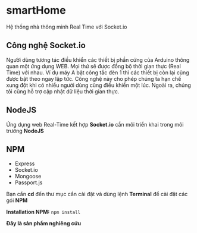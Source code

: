 # smartHome
Hệ thống nhà thông minh Real Time với Socket.io

## Công nghệ Socket.io
Người dùng tương tác điều khiển các thiết bị phần cứng của Arduino thông quan một ứng dụng WEB.
Mọi thứ sẽ được đồng bộ thời gian thực (Real Time) với nhau.
Ví dụ máy A bật công tắc đèn 1 thì các thiết bị còn lại cũng được bật theo ngay lập tức. Công nghệ này cho phép chúng ta hạn chế xung đột khi có nhiều người dùng cùng điều khiển một lúc. Ngoài ra, chúng tôi cũng hỗ trợ cập nhật dữ liệu thời gian thực.

## NodeJS
Ứng dụng web Real-Time kết hợp **Socket.io** cần môi triển khai trong môi trường **NodeJS**

## NPM
* Express
* Socket.io
* Mongoose
* Passport.js

Bạn cần **cd** đến thư mục cần cài đặt và dùng lệnh **Terminal** để cài đặt các gói **NPM**

**Installation NPM:** `npm install`

**Đây là sản phẩm nghiêng cứu**
